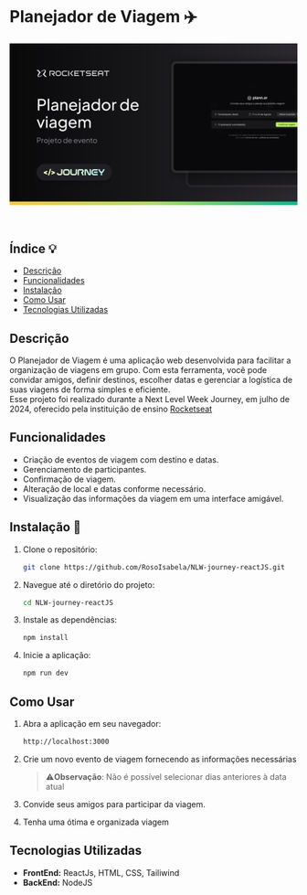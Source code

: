 # Planejador de Viagem ✈️

![Planejador de Viagem](./public/planejador_de_viagem.png)

<br>

## Índice 💡

- [Descrição](#descrição)
- [Funcionalidades](#funcionalidades)
- [Instalação](#instalação)
- [Como Usar](#como-usar)
- [Tecnologias Utilizadas](#tecnologias-utilizadas)


## Descrição 

O Planejador de Viagem é uma aplicação web desenvolvida para facilitar a organização de viagens em grupo. Com esta ferramenta, você pode convidar amigos, definir destinos, escolher datas e gerenciar a logística de suas viagens de forma simples e eficiente.\
Esse projeto foi realizado durante a Next Level Week Journey, em julho de 2024, oferecido pela instituição de ensino [Rocketseat](https://app.rocketseat.com.br/)  


## Funcionalidades

- Criação de eventos de viagem com destino e datas.
- Gerenciamento de participantes.
- Confirmação de viagem.
- Alteração de local e datas conforme necessário.
- Visualização das informações da viagem em uma interface amigável.


## Instalação 📲

1. Clone o repositório:
    ```bash
    git clone https://github.com/RosoIsabela/NLW-journey-reactJS.git
    ```
2. Navegue até o diretório do projeto:
    ```bash
    cd NLW-journey-reactJS
    ```
3. Instale as dependências:
    ```bash
    npm install
    ```
4. Inicie a aplicação:
    ```bash
    npm run dev
    ```


## Como Usar

1. Abra a aplicação em seu navegador:
    ```bash
    http://localhost:3000
    ```

2. Crie um novo evento de viagem fornecendo as informações necessárias
    > ⚠️**Observação**:
    > Não é possível selecionar dias anteriores à data atual
 

3. Convide seus amigos para participar da viagem.

4. Tenha uma ótima e organizada viagem 


## Tecnologias Utilizadas

- **FrontEnd:** ReactJs, HTML, CSS, Tailiwind
- **BackEnd:** NodeJS

